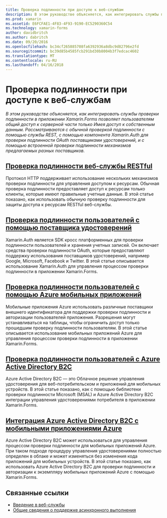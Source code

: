 ```yaml
---
title: Проверка подлинности при доступе к веб-службам
description: В этом руководстве объясняется, как интегрировать службы проверки подлинности в приложении Xamarin.Forms позволяет пользователям общий доступ к серверной части только Имея доступ к собственным данным. Рассматриваются с обычной проверкой подлинности с помощью службы REST, с помощью компонента Xamarin.Auth для проверки подлинности OAuth поставщиками удостоверений, и с помощью встроенной проверки подлинности механизмов предлагаемых разных поставщиков.
ms.prod: xamarin
ms.assetid: E6FCFAE1-4F83-4F93-9190-EC5290360C54
ms.technology: xamarin-forms
author: davidbritch
ms.author: dabritch
ms.date: 09/20/2016
ms.openlocfilehash: bc34cf265885708fa6392936a8dbc9d82796e2fd
ms.sourcegitcommit: bc39d85b4585fcb291bd30b8004b3f7edcac4602
ms.translationtype: MT
ms.contentlocale: ru-RU
ms.lasthandoff: 04/16/2018
---
```

# <a name="authenticating-access-to-web-services"></a>Проверка подлинности при доступе к веб-службам

_В этом руководстве объясняется, как интегрировать службы проверки подлинности в приложении Xamarin.Forms позволяет пользователям общий доступ к серверной части только Имея доступ к собственным данным. Рассматриваются с обычной проверкой подлинности с помощью службы REST, с помощью компонента Xamarin.Auth для проверки подлинности OAuth поставщиками удостоверений, и с помощью встроенной проверки подлинности механизмов предлагаемых разных поставщиков._

## <a name="authenticating-a-restful-web-servicerestmd"></a>[Проверка подлинности веб-службы RESTful](rest.md)

Протокол HTTP поддерживает использование нескольких механизмов проверки подлинности для управления доступом к ресурсам. Обычная проверка подлинности предоставляет доступ к ресурсам только клиенты, которые имеют правильные учетные данные. В этой статье показано, как использовать обычную проверку подлинности для защиты доступа к ресурсам RESTful веб-службы.

## <a name="authenticating-users-with-an-identity-provideroauthmd"></a>[Проверка подлинности пользователей с помощью поставщика удостоверений](oauth.md)

Xamarin.Auth является SDK кросс платформенных для проверки подлинности пользователей и хранения учетных записей. Он включает средства проверки подлинности OAuth, которые предоставляют поддержку использования поставщиков удостоверений, например Google, Microsoft, Facebook и Twitter. В этой статье описывается использование Xamarin.Auth для управления процессом проверки подлинности в приложении Xamarin.Forms.

## <a name="authenticating-users-with-azure-mobile-appsazuremd"></a>[Проверка подлинности пользователей с помощью Azure мобильных приложений](azure.md)

Мобильные приложения Azure использовать различные поставщики внешнего идентификатора для поддержки проверки подлинности и авторизации пользователей приложения. Разрешения могут устанавливаться на таблицы, чтобы ограничить доступ только прошедшим проверку подлинности пользователям. В этой статье описывается использование мобильных приложений Azure для управления процессом проверки подлинности в приложении Xamarin.Forms.

## <a name="authenticating-users-with-azure-active-directory-b2cazure-ad-b2cmd"></a>[Проверка подлинности пользователей с Azure Active Directory B2C](azure-ad-b2c.md)

Azure Active Directory B2C — это Облачное решение управления удостоверения для веб-потребительском и приложений для мобильных устройств. В этой статье показано, как с помощью библиотеки проверки подлинности Microsoft (MSAL) и Azure Active Directory B2C интеграции управления удостоверениями потребителя в приложении Xamarin.Forms.

## <a name="integrating-azure-active-directory-b2c-with-azure-mobile-appsazure-ad-b2c-mobile-appmd"></a>[Интеграция Azure Active Directory B2C с мобильными приложениями Azure](azure-ad-b2c-mobile-app.md)

Azure Active Directory B2C может использоваться для управления процессом проверки подлинности для мобильных приложений Azure. При таком подходе процедуру управления удостоверениями полностью определен в облаке и может изменяться без изменения кода приложений для мобильных устройств. В этой статье показано, как использовать Azure Active Directory B2C для проверки подлинности и авторизации к экземпляру мобильных приложений Azure с помощью Xamarin.Forms.

## <a name="related-links"></a>Связанные ссылки

- [Введение в веб-службы](~/cross-platform/data-cloud/web-services/index.md)
- [Общие сведения о поддержке асинхронного выполнения](~/cross-platform/platform/async.md)

